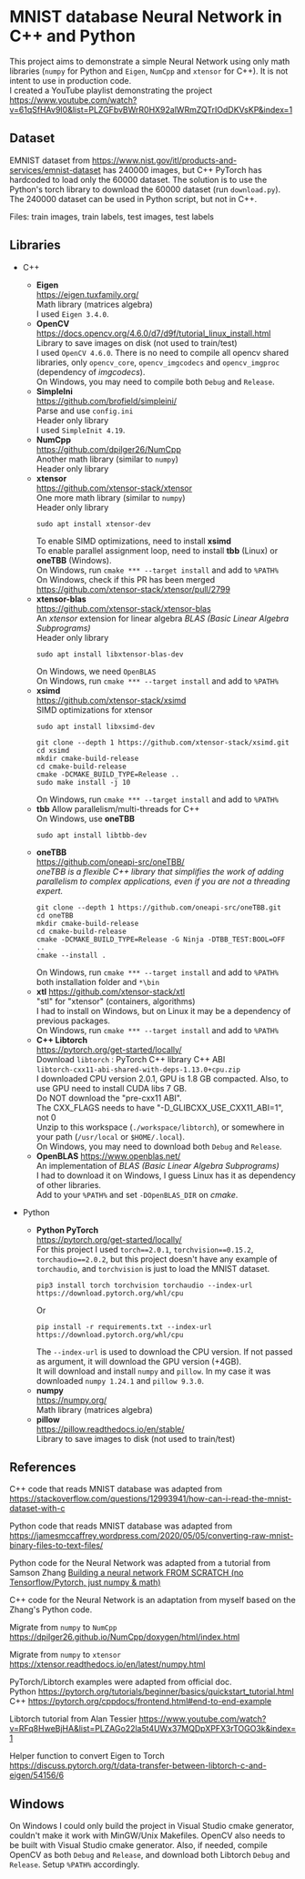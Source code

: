 # MNIST database Neural Network in C++ and Python

This project aims to demonstrate a simple Neural Network using only math libraries (`numpy` for Python and `Eigen`,
`NumCpp` and `xtensor` for C++). It is not intent to use in production code.  
I created a YouTube playlist demonstrating the
project https://www.youtube.com/watch?v=61qSfHAv9I0&list=PLZGFbvBWrR0HX92alWRmZQTrIOdDKVsKP&index=1

## Dataset

EMNIST dataset from https://www.nist.gov/itl/products-and-services/emnist-dataset has 240000 images, but C++ PyTorch has
hardcoded to load only the 60000 dataset. The solution is to use the Python's torch library to download the 60000
dataset (run `download.py`). The 240000 dataset can be used in Python script, but not in C++.

Files: train images, train labels, test images, test labels

## Libraries

- C++
    - **Eigen**  
      https://eigen.tuxfamily.org/  
      Math library (matrices algebra)  
      I used `Eigen 3.4.0`.
    - **OpenCV**  
      https://docs.opencv.org/4.6.0/d7/d9f/tutorial_linux_install.html  
      Library to save images on disk (not used to train/test)  
      I used `OpenCV 4.6.0`. There is no need to compile all opencv shared libraries, only `opencv_core`,
      `opencv_imgcodecs` and `opencv_imgproc` (dependency of _imgcodecs_).  
      On Windows, you may need to compile both `Debug` and `Release`.  
    - **SimpleIni**  
      https://github.com/brofield/simpleini/  
      Parse and use `config.ini`  
      Header only library  
      I used `SimpleInit 4.19`.  
    - **NumCpp**  
      https://github.com/dpilger26/NumCpp  
      Another math library (similar to `numpy`)  
      Header only library  
    - **xtensor**  
      https://github.com/xtensor-stack/xtensor  
      One more math library (similar to `numpy`)  
      Header only library  
      ```shell
      sudo apt install xtensor-dev
      ```
      To enable SIMD optimizations, need to install **xsimd**  
      To enable parallel assignment loop, need to install **tbb** (Linux) or **oneTBB** (Windows).  
      On Windows, run `cmake *** --target install` and add to `%PATH%`  
      On Windows, check if this PR has been merged https://github.com/xtensor-stack/xtensor/pull/2799  
    - **xtensor-blas**  
      https://github.com/xtensor-stack/xtensor-blas  
      An _xtensor_ extension for linear algebra _BLAS (Basic Linear Algebra Subprograms)_  
      Header only library  
      ```shell
      sudo apt install libxtensor-blas-dev
      ```
      On Windows, we need `OpenBLAS`  
      On Windows, run `cmake *** --target install` and add to `%PATH%`  
    - **xsimd**  
      https://github.com/xtensor-stack/xsimd  
      SIMD optimizations for xtensor  
      ```shell
      sudo apt install libxsimd-dev
      ```
      ```shell
      git clone --depth 1 https://github.com/xtensor-stack/xsimd.git
      cd xsimd
      mkdir cmake-build-release
      cd cmake-build-release
      cmake -DCMAKE_BUILD_TYPE=Release ..
      sudo make install -j 10
      ```
      On Windows, run `cmake *** --target install` and add to `%PATH%`  
    - **tbb**
      Allow parallelism/multi-threads for C++  
      On Windows, use **oneTBB**
      ```shell
      sudo apt install libtbb-dev
      ```
    - **oneTBB**  
      https://github.com/oneapi-src/oneTBB/  
      _oneTBB is a flexible C++ library that simplifies the work of adding parallelism to complex applications, even if you are not a threading expert._ 
      ```shell
      git clone --depth 1 https://github.com/oneapi-src/oneTBB.git
      cd oneTBB
      mkdir cmake-build-release
      cd cmake-build-release
      cmake -DCMAKE_BUILD_TYPE=Release -G Ninja -DTBB_TEST:BOOL=OFF ..
      cmake --install .
      ```
      On Windows, run `cmake *** --target install` and add to `%PATH%` both installation folder and `*\bin`    
    - **xtl**
      https://github.com/xtensor-stack/xtl  
      "stl" for "xtensor" (containers, algorithms)  
      I had to install on Windows, but on Linux it may be a dependency of previous packages.  
      On Windows, run `cmake *** --target install` and add to `%PATH%`  
    - **C++ Libtorch**  
      https://pytorch.org/get-started/locally/  
      Download `libtorch` : PyTorch C++ library C++ ABI  
      `libtorch-cxx11-abi-shared-with-deps-1.13.0+cpu.zip`  
      I downloaded CPU version 2.0.1, GPU is 1.8 GB compacted. Also, to use GPU need to install CUDA libs 7 GB.  
      Do NOT download the "pre-cxx11 ABI".  
      The CXX_FLAGS needs to have "-D_GLIBCXX_USE_CXX11_ABI=1", not 0  
      Unzip to this workspace (`./workspace/libtorch`), or somewhere in your path (`/usr/local` or `$HOME/.local`).  
      On Windows, you may need to download both `Debug` and `Release`.  
    - **OpenBLAS**
      https://www.openblas.net/  
      An implementation of _BLAS (Basic Linear Algebra Subprograms)_  
      I had to download it on Windows, I guess Linux has it as dependency of other libraries.  
      Add to your `%PATH%` and set `-DOpenBLAS_DIR` on _cmake_.  

- Python
    - **Python PyTorch**  
      https://pytorch.org/get-started/locally/  
      For this project I used `torch==2.0.1`, `torchvision==0.15.2`, `torchaudio==2.0.2`, but this project doesn't have any example of `torchaudio`, and `torchvision` is just to load the MNIST dataset.  
      ```shell
      pip3 install torch torchvision torchaudio --index-url https://download.pytorch.org/whl/cpu
      ```
      Or
      ```shell
      pip install -r requirements.txt --index-url https://download.pytorch.org/whl/cpu
      ```
      The `--index-url` is used to download the CPU version. If not passed as argument, it will download the GPU version (+4GB).  
      It will download and install `numpy` and `pillow`. In my case it was downloaded `numpy 1.24.1` and `pillow 9.3.0`.  
    - **numpy**  
      https://numpy.org/  
      Math library (matrices algebra)  
    - **pillow**  
      https://pillow.readthedocs.io/en/stable/  
      Library to save images to disk (not used to train/test)  

## References

C++ code that reads MNIST database was adapted
from https://stackoverflow.com/questions/12993941/how-can-i-read-the-mnist-dataset-with-c

Python code that reads MNIST database was adapted
from https://jamesmccaffrey.wordpress.com/2020/05/05/converting-raw-mnist-binary-files-to-text-files/

Python code for the Neural Network was adapted from a tutorial from Samson
Zhang [Building a neural network FROM SCRATCH (no Tensorflow/Pytorch, just numpy & math)](https://www.youtube.com/watch?v=w8yWXqWQYmU)

C++ code for the Neural Network is an adaptation from myself based on the Zhang's Python code.

Migrate from `numpy` to `NumCpp` https://dpilger26.github.io/NumCpp/doxygen/html/index.html

Migrate from `numpy` to `xtensor` https://xtensor.readthedocs.io/en/latest/numpy.html

PyTorch/Libtorch examples were adapted from official doc.  
Python https://pytorch.org/tutorials/beginner/basics/quickstart_tutorial.html  
C++ https://pytorch.org/cppdocs/frontend.html#end-to-end-example

Libtorch tutorial from Alan
Tessier https://www.youtube.com/watch?v=RFq8HweBjHA&list=PLZAGo22la5t4UWx37MQDpXPFX3rTOGO3k&index=1

Helper function to convert Eigen to Torch
https://discuss.pytorch.org/t/data-transfer-between-libtorch-c-and-eigen/54156/6

## Windows

On Windows I could only build the project in Visual Studio cmake generator, couldn't make it work with MinGW/Unix
Makefiles. OpenCV also needs to be built with Visual Studio cmake generator. Also, if needed, compile OpenCV as both `Debug` and `Release`, and download both Libtorch `Debug` and `Release`. Setup `%PATH%` accordingly.  
